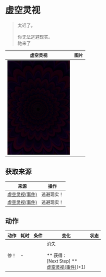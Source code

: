 # 虚空灵视  
> 太迟了。<br><br>你无法逃避现实。<br>祂来了  
  
  虚空灵视  |   图片   
 ----  |  ----:   
   |  <img decoding="async" src="Sprite/Void.png" href="a.md" style="max-width:300px;max-height:300px;">   
  
## 获取来源  
来源  |  操作  
----  |  ----  
[虚空灵视(事件)](Event_SpiritsEverywhere1e.md)  |  逃避现实！  
[虚空灵视(事件)](Event_VoidExperience1e.md)  |  逃避现实！  
## 动作  
动作  |  耗时  |  条件  |  变化  |  状态  
----  |  ----  |  ----  |  ----  |  ----  
停！<br>  |  -  |    |  消失<br><br>** 获得： **<br>** [Next Step] **<br>  [虚空灵视(事件)](Event_VoidExperience1g.md)(+1)<br>  |    
